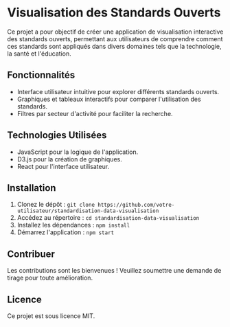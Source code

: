 # Visualisation des Standards Ouverts

Ce projet a pour objectif de créer une application de visualisation interactive des standards ouverts, permettant aux utilisateurs de comprendre comment ces standards sont appliqués dans divers domaines tels que la technologie, la santé et l'éducation. 

## Fonctionnalités
- Interface utilisateur intuitive pour explorer différents standards ouverts.
- Graphiques et tableaux interactifs pour comparer l'utilisation des standards.
- Filtres par secteur d'activité pour faciliter la recherche.

## Technologies Utilisées
- JavaScript pour la logique de l'application.
- D3.js pour la création de graphiques.
- React pour l'interface utilisateur. 

## Installation
1. Clonez le dépôt : `git clone https://github.com/votre-utilisateur/standardisation-data-visualisation`
2. Accédez au répertoire : `cd standardisation-data-visualisation`
3. Installez les dépendances : `npm install`
4. Démarrez l'application : `npm start`

## Contribuer
Les contributions sont les bienvenues ! Veuillez soumettre une demande de tirage pour toute amélioration.

## Licence
Ce projet est sous licence MIT.
